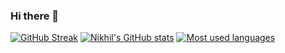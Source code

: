 ### Hi there 👋

<!--
**NikhilMadukumar/NikhilMadukumar** is a ✨ _special_ ✨ repository because its `README.md` (this file) appears on your GitHub profile.

Here are some ideas to get you started:

- 🔭 I’m currently working on ...
- 🌱 I’m currently learning ...
- 👯 I’m looking to collaborate on ...
- 🤔 I’m looking for help with ...
- 💬 Ask me about ...
- 📫 How to reach me: ...
- 😄 Pronouns: ...
- ⚡ Fun fact: ...
-->
[![GitHub Streak](https://streak-stats.demolab.com?user=NikhilMadukumar&theme=monokai)](https://git.io/streak-stats)
[![Nikhil's GitHub stats](https://github-readme-stats.vercel.app/api?username=NikhilMadukumar&show_icons=true&theme=monokai)](https://github.com/NikhilMadukumar/github-readme-stats)
[![Most used languages](https://github-readme-stats.vercel.app/api/top-langs/?username=NikhilMadukumar&layout=compact&size_weight=0.5&count_weight=0.5&theme=monokai)](https://github.com/NikhilMadukumar/github-readme-stats)

